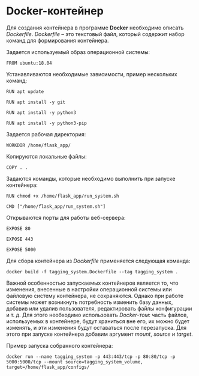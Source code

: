 # Docker-контейнер

Для создания контейнера в программе **Docker** необходимо описать *Dockerfile*. *Dockerfile* – это текстовый файл, который содержит набор команд для формирования контейнера. 

Задается используемый образ операционной системы:

`FROM ubuntu:18.04`

Устанавливаются необходимые зависимости, пример нескольких команд:

`RUN apt update`

`RUN apt install -y git`

`RUN apt install -y python3`

`RUN apt install -y python3-pip`

Задается рабочая директория:

`WORKDIR /home/flask_app/`

Копируются локальные файлы:

`COPY . .`

Задаются команды, которые необходимо выполнить при запуске контейнера:

`RUN chmod +x /home/flask_app/run_system.sh`

`CMD ["/home/flask_app/run_system.sh"]`

Открываются порты для работы веб-сервера:

`EXPOSE 80`

`EXPOSE 443`

`EXPOSE 5000`

Для сбора контейнера из *Dockerfile* применяется следующая команда:

`docker build -f tagging_system.Dockerfile --tag tagging_system .`

Важной особенностью запускаемых контейнеров является то, что изменения, внесенные в настройки операционной системы или файловую систему контейнера, не сохраняются. Однако при работе системы может возникнуть потребность изменить базу данных, добавив или удалив пользователя, редактировать файлы конфигурации и т. д. Для этого необходимо использовать *Docker-том*: часть файлов, используемых в контейнере, будут храниться вне его, их можно будет изменять, и эти изменения будут оставаться после перезапуска. Для этого при запуске контейнера добавим аргумент *mount*, *source* и *target*. 

Пример запуска собранного контейнера:

`docker run --name tagging_system -p 443:443/tcp -p 80:80/tcp -p 5000:5000/tcp --mount source=tagging_system_volume, target=/home/flask_app/configs/`



